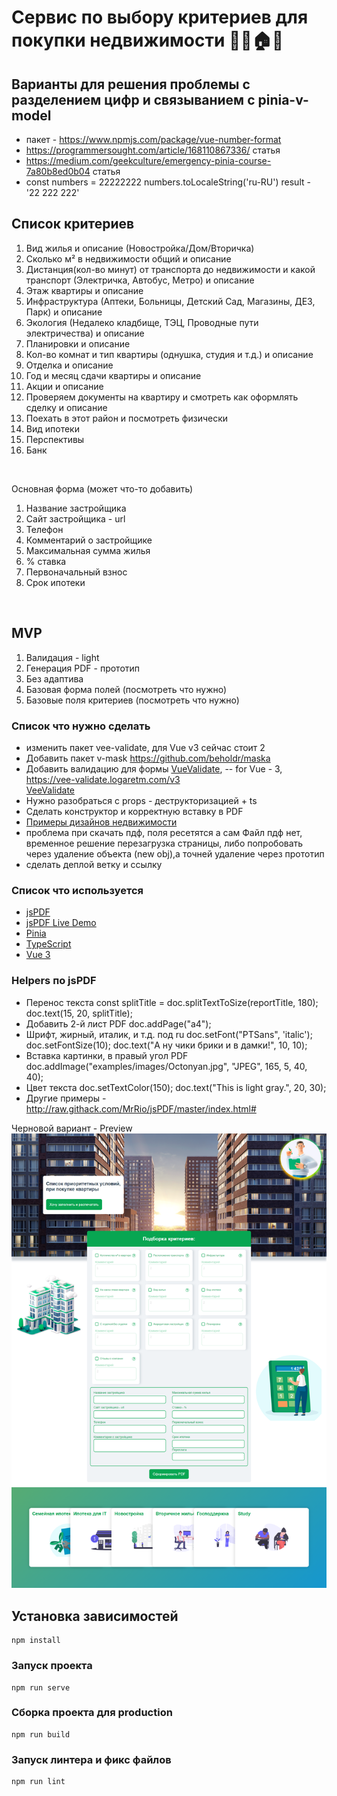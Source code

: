 # Сервис по выбору критериев для покупки недвижимости 🏡🌳🏠🔥

## Варианты для решения проблемы с разделением цифр и связыванием с pinia-v-model
- пакет - https://www.npmjs.com/package/vue-number-format
- https://programmersought.com/article/168110867336/ статья
- https://medium.com/geekculture/emergency-pinia-course-7a80b8ed0b04 статья
- const numbers = 22222222  numbers.toLocaleString('ru-RU') result - '22 222 222'

## Список критериев
1. Вид жилья и описание (Новостройка/Дом/Вторичка)
2. Сколько м² в недвижимости общий и описание
3. Дистанция(кол-во минут) от транспорта до недвижимости и какой транспорт (Электричка, Автобус, Метро) и описание
4. Этаж квартиры и описание
5. Инфраструктура (Аптеки, Больницы, Детский Сад, Магазины, ДЕЗ, Парк) и описание
6. Экология (Недалеко кладбище, ТЭЦ, Проводные пути электричества) и описание
7. Планировки и описание
8. Кол-во комнат и тип квартиры (однушка, студия и т.д.) и описание
9. Отделка и описание
10. Год и месяц сдачи квартиры и описание
11. Акции и описание
12. Проверяем документы на квартиру и смотреть как оформлять сделку и описание
13. Поехать в этот район и посмотреть физически
14. Вид ипотеки
15. Перспективы
16. Банк
<br/>

Основная форма (может что-то добавить)
1. Название застройщика
2. Сайт застройщика - url
3. Телефон
4. Комментарий о застройщике
5. Максимальная сумма жилья
6. % ставка
7. Первоначальный взнос
8. Срок ипотеки
<br/>

## MVP
1. Валидация - light
2. Генерация PDF - прототип
3. Без адаптива
4. Базовая форма полей (посмотреть что нужно)
5. Базовые поля критериев (посмотреть что нужно)

### Список что нужно сделать
- изменить пакет vee-validate, для Vue v3 сейчас стоит 2
- Добавить пакет v-mask https://github.com/beholdr/maska
- Добавить валидацию для формы [VueValidate](https://vuelidate-next.netlify.app/#getting-started-1),
-- for Vue - 3, https://vee-validate.logaretm.com/v3 <br/>
  [VeeValidate](https://vee-validate.logaretm.com/v4/guide/composition-api/validation) 
- Нужно разобраться с props - деструкторизацией + ts
- Сделать конструктор и корректную вставку в PDF
- [Примеры дизайнов недвижимости](https://www.behance.net/search/projects/?search=%D0%BD%D0%B5%D0%B4%D0%B2%D0%B8%D0%B6%D0%B8%D0%BC%D0%BE%D1%81%D1%82%D1%8C%20landing&sort=recommended&time=month)
- проблема при скачать пдф, поля ресетятся а сам Файл пдф нет, временное решение перезагрузка страницы, либо попробовать через удаление объекта (new obj),а точней удаление через прототип
- сделать деплой ветку и ссылку

### Список что используется
- [jsPDF](http://raw.githack.com/MrRio/jsPDF/master/docs/index.html)
- [jsPDF Live Demo](http://raw.githack.com/MrRio/jsPDF/master/index.html)
- [Pinia](https://pinia.vuejs.org/)
- [TypeScript](https://www.typescriptlang.org/)
- [Vue 3](https://v3.ru.vuejs.org/ru/)

### Helpers по jsPDF

- Перенос текста
const splitTitle = doc.splitTextToSize(reportTitle, 180);
doc.text(15, 20, splitTitle);
- Добавить 2-й лист PDF doc.addPage("a4");
- Шрифт, жирный, италик, и т.д. под ru 
doc.setFont("PTSans", 'italic');
doc.setFontSize(10);
doc.text("А ну чики брики и в дамки!", 10, 10);
- Вставка картинки, в правый угол PDF
doc.addImage("examples/images/Octonyan.jpg", "JPEG", 165, 5, 40, 40);
- Цвет текста
doc.setTextColor(150);
doc.text("This is light gray.", 20, 30);
- Другие примеры - http://raw.githack.com/MrRio/jsPDF/master/index.html#

Черновой вариант - Preview
![demo](draft-prewie.png)

## Установка зависимостей
```
npm install
```

### Запуск проекта
```
npm run serve
```

### Сборка проекта для production
```
npm run build
```

### Запуск линтера и фикс файлов
```
npm run lint
```


